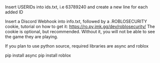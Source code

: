 Insert USERIDs into ids.txt, i.e 63789240 and create a new line for each added ID

Insert a Discord Webhook into info.txt, followed by a .ROBLOSECURITY cookie, tutorial on how to get it: https://ro.py.jmk.gg/dev/roblosecurity/
The cookie is optional, but recommended. Without it, you will not be able to see the game they are playing.

If you plan to use python source, required libraries are async and roblox

pip install async
pip install roblox
